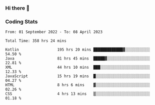 ### Hi there 👋

<!--
**Girrafeec/girrafeec** is a ✨ _special_ ✨ repository because its `README.md` (this file) appears on your GitHub profile.

Here are some ideas to get you started:

- 🔭 I’m currently working on ...
- 🌱 I’m currently learning ...
- 👯 I’m looking to collaborate on ...
- 🤔 I’m looking for help with ...
- 💬 Ask me about ...
- 📫 How to reach me: ...
- 😄 Pronouns: ...
- ⚡ Fun fact: ...
-->

### Coding Stats
<!--START_SECTION:waka-->

```text
From: 01 September 2022 - To: 08 April 2023

Total Time: 358 hrs 24 mins

Kotlin                 195 hrs 20 mins █████████████▓░░░░░░░░░░░   54.50 %
Java                   81 hrs 45 mins  █████▓░░░░░░░░░░░░░░░░░░░   22.81 %
XML                    44 hrs 10 mins  ███░░░░░░░░░░░░░░░░░░░░░░   12.33 %
JavaScript             15 hrs 19 mins  █░░░░░░░░░░░░░░░░░░░░░░░░   04.27 %
HTML                   8 hrs 6 mins    ▓░░░░░░░░░░░░░░░░░░░░░░░░   02.26 %
CSS                    4 hrs 13 mins   ▒░░░░░░░░░░░░░░░░░░░░░░░░   01.18 %
```

<!--END_SECTION:waka-->

